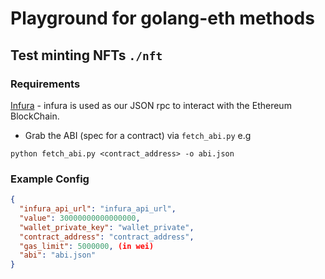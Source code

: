 # Playground for golang-eth methods

## Test minting NFTs `./nft`

### Requirements 
[Infura](https://infura.io/) - infura is used as our JSON rpc to interact with the Ethereum BlockChain.

- Grab the ABI (spec for a contract) via `fetch_abi.py` e.g

`python fetch_abi.py <contract_address> -o abi.json`

### Example Config
```json
{
  "infura_api_url": "infura_api_url",
  "value": 30000000000000000,
  "wallet_private_key": "wallet_private",
  "contract_address": "contract_address",
  "gas_limit": 5000000, (in wei)
  "abi": "abi.json"
}
```
